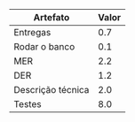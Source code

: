 | Artefato                 | Valor |
|--------------------------|-------|
| Entregas                 | 0.7   |
| Rodar o banco            | 0.1   |
| MER                      | 2.2   |
| DER                      | 1.2   |
| Descrição técnica        | 2.0   |
| Testes                   | 8.0   |
